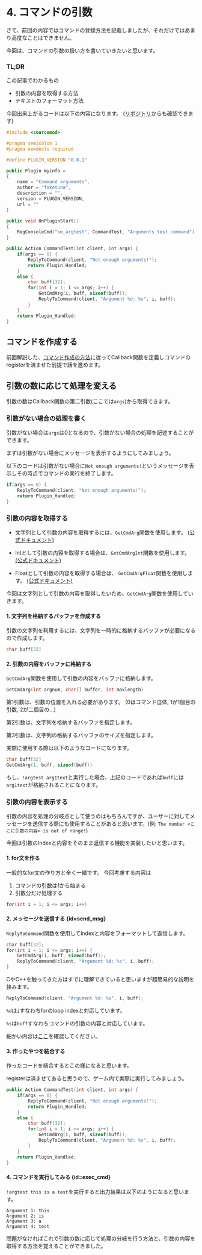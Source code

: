 # 4. コマンドの引数

さて、前回の内容ではコマンドの登録方法を記載しましたが、それだけではあまり高度なことはできません。

今回は、コマンドの引数の扱い方を書いていきたいと思います。

### TL;DR

この記事でわかるもの
* 引数の内容を取得する方法
* テキストのフォーマット方法


今回出来上がるコードは以下の内容になります。 ([リポジトリ](https://github.com/faketuna/sm-Example-Plugins/blob/main/scripting/command-arguments.sp)からも確認できます)
```C++
#include <sourcemod>

#pragma semicolon 1
#pragma newdecls required

#define PLUGIN_VERSION "0.0.1"

public Plugin myinfo =
{
    name = "Command arguments",
    author = "faketuna",
    description = "",
    version = PLUGIN_VERSION,
    url = ""
}

public void OnPluginStart()
{
    RegConsoleCmd("sm_argtest", CommandTest, "Arguments test command");
}

public Action CommandTest(int client, int args) {
    if(args == 0) {
        ReplyToCommand(client, "Not enough arguments!");
        return Plugin_Handled;
    }
    else {
        char buff[32];
        for(int i = 1; i <= args; i++) {
            GetCmdArg(i, buff, sizeof(buff));
            ReplyToCommand(client, "Argument %d: %s", i, buff);
        }
    }
    return Plugin_Handled;
}
```

## コマンドを作成する

前回解説した、[コマンド作成の方法](3-first-command.md)に従ってCallback関数を定義しコマンドのregisterを済ませた前提で話を進めます。

## 引数の数に応じて処理を変える

引数の数はCallback関数の第二引数(ここでは`args`)から取得できます。

### 引数がない場合の処理を書く

引数がない場合は`args`は0となるので、引数がない場合の処理を記述することができます。

まずは引数がない場合にメッセージを表示するようにしてみましょう。

以下のコードは引数がない場合に`Not enough arguments!`というメッセージを表示しその時点でコマンドの実行を終了します。

```C++
if(args == 0) {
    ReplyToCommand(client, "Not enough arguments!");
    return Plugin_Handled;
}
```

### 引数の内容を取得する

* 文字列として引数の内容を取得するには、`GetCmdArg`関数を使用します。 [(公式ドキュメント)](https://sm.alliedmods.net/new-api/console/GetCmdArg)

* Intとして引数の内容を取得する場合は、`GetCmdArgInt`関数を使用します。 [(公式ドキュメント)](https://sm.alliedmods.net/new-api/console/GetCmdArgInt)

* Floatとして引数の内容を取得する場合は、 `GetCmdArgFloat`関数を使用します。 [(公式ドキュメント)](https://sm.alliedmods.net/new-api/console/GetCmdArgFloat)

今回は文字列として引数の内容を取得したいため、`GetCmdArg`関数を使用していきます。

#### 1. 文字列を格納するバッファを作成する

引数の文字列を利用するには、文字列を一時的に格納するバッファが必要になるので作成します。

```C++
char buff[32]
```

#### 2. 引数の内容をバッファに格納する

`GetCmdArg`関数を使用して引数の内容をバッファに格納します。

```C++
GetCmdArg(int argnum, char[] buffer, int maxlength)
```

第1引数は、引数の位置を入れる必要があります。 (0はコマンド自体, 1が1個目の引数, 2が二個目の...)

第2引数は、文字列を格納するバッファを指定します。

第3引数は、文字列の格納するバッファのサイズを指定します。


実際に使用する際は以下のようなコードになります。

```C++
char buff[32]
GetCmdArg(1, buff, sizeof(buff))
```

もし、`!argtest arg1text`と実行した場合、上記のコードであれば`buff`には`arg1text`が格納されることになります。

### 引数の内容を表示する

引数の内容を処理の分岐点として使うのはもちろんですが、ユーザーに対してメッセージを送信する際にも使用することがあると思います。(例: `The number <ここに引数の内容> is out of range!`)

今回は引数のIndexと内容をそのまま返信する機能を実装したいと思います。

#### 1. for文を作る

一般的なfor文の作り方と全く一緒です。 今回考慮する内容は

1. コマンドの引数は1から始まる
2. 引数分だけ処理する

```C++
for(int i = 1; i <= args; i++)
```

#### 2. メッセージを送信する {id=send_msg}

`ReplyToCommand`関数を使用してIndexと内容をフォーマットして返信します。

```C++
char buff[32];
for(int i = 1; i <= args; i++) {
    GetCmdArg(i, buff, sizeof(buff));
    ReplyToCommand(client, "Argument %d: %s", i, buff);
}
```

CやC++を触ってきた方はすでに理解できていると思いますが超簡易的な説明を挟みます。

```C++
ReplyToCommand(client, "Argument %d: %s", i, buff);
```

`%d`は`i`すなわちforのloop indexと対応しています。

`%s`は`buff`すなわちコマンドの引数の内容と対応しています。

細かい内容は[ここ](formatting.md)を確認してください。

#### 3. 作ったやつを結合する

作ったコードを結合するとこの様になると思います。

registerは済ませてあると思うので、ゲーム内で実際に実行してみましょう。

```C++
public Action CommandTest(int client, int args) {
    if(args == 0) {
        ReplyToCommand(client, "Not enough arguments!");
        return Plugin_Handled;
    }
    else {
        char buff[32];
        for(int i = 1; i <= args; i++) {
            GetCmdArg(i, buff, sizeof(buff));
            ReplyToCommand(client, "Argument %d: %s", i, buff);
        }
    }
    return Plugin_Handled;
}
```

#### 4. コマンドを実行してみる {id=exec_cmd}

`!argtest this is a test`を実行すると出力結果は以下のようになると思います。

```
Argument 1: this
Argument 2: is
Argument 3: a
Argument 4: test
```

問題がなければこれで引数の数に応じて処理の分岐を行う方法と、引数の内容を取得する方法を覚えることができました。